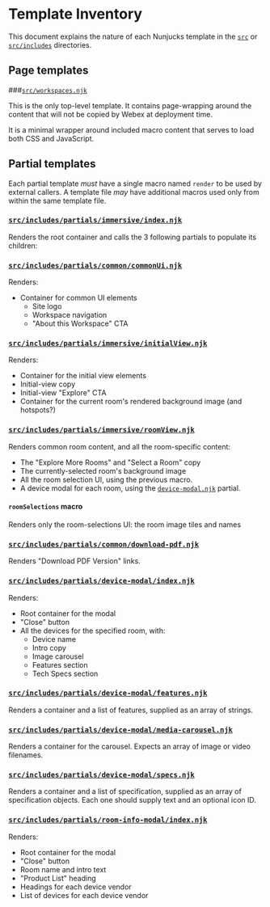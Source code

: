 # Template Inventory

This document explains the nature of each Nunjucks template in the [`src`](../src)
or [`src/includes`](../src/includes) directories.

## Page templates

###[`src/workspaces.njk`](../src/workspaces.njk)

  This is the only top-level template. It contains page-wrapping around the content that will not be copied
  by Webex at deployment time.

  It is a minimal wrapper around included macro content that serves to load both CSS and JavaScript.


## Partial templates

Each partial template _must_ have a single macro named `render` to be used by external callers.  A template file
_may_ have additional macros used only from within the same template file.

### [`src/includes/partials/immersive/index.njk`](../src/includes/partials/immersive/index.njk)

Renders the root container and calls the 3 following partials to populate its children:

### [`src/includes/partials/common/commonUi.njk`](../src/includes/partials/common/commonUi.njk)

Renders:
- Container for common UI elements
  - Site logo
  - Workspace navigation
  - "About this Workspace" CTA

### [`src/includes/partials/immersive/initialView.njk`](../src/includes/partials/immersive/initialView.njk)

Renders:
- Container for the initial view elements
- Initial-view copy
- Initial-view "Explore" CTA
- Container for the current room's rendered background image (and hotspots?)

### [`src/includes/partials/immersive/roomView.njk`](../src/includes/partials/immersive/roomView.njk)

Renders common room content, and all the room-specific content:
- The "Explore More Rooms" and "Select a Room" copy
- The currently-selected room's background image
- All the room selection UI, using the previous macro.
- A device modal for each room, using the [`device-modal.njk`](../src/includes/partials/device-modal/index.njk) partial.

#### `roomSelections` macro

Renders only the room-selections UI: the room image tiles and names

###  [`src/includes/partials/common/download-pdf.njk`](../src/includes/partials/common/download-pdf.njk)

Renders "Download PDF Version" links.

###  [`src/includes/partials/device-modal/index.njk`](../src/includes/partials/device-modal/index.njk)

Renders:
- Root container for the modal
- "Close" button
- All the devices for the specified room, with:
  - Device name
  - Intro copy
  - Image carousel
  - Features section
  - Tech Specs section

###  [`src/includes/partials/device-modal/features.njk`](../src/includes/partials/device-modal/features.njk)

Renders a container and a list of features, supplied as an array of strings. 

###  [`src/includes/partials/device-modal/media-carousel.njk`](../src/includes/partials/device-modal/media-carousel.njk)

Renders a container for the carousel.  Expects an array of image or video filenames.

###  [`src/includes/partials/device-modal/specs.njk`](../src/includes/partials/device-modal/specs.njk)

Renders a container and a list of specification, supplied as an array of specification objects.
Each one should supply text and an optional icon ID. 


###  [`src/includes/partials/room-info-modal/index.njk`](../src/includes/partials/room-info-modal/index.njk)

Renders:
- Root container for the modal
- "Close" button
- Room name and intro text
- "Product List" heading
- Headings for each device vendor
- List of devices for each device vendor
